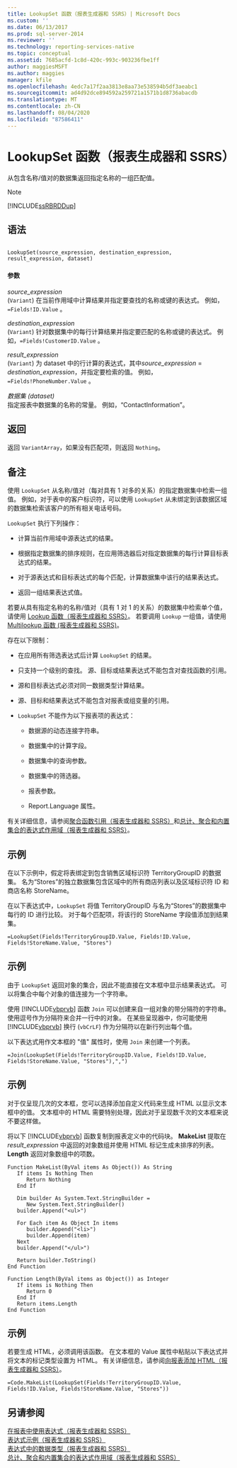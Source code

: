 ```yaml
---
title: LookupSet 函数（报表生成器和 SSRS）| Microsoft Docs
ms.custom: ''
ms.date: 06/13/2017
ms.prod: sql-server-2014
ms.reviewer: ''
ms.technology: reporting-services-native
ms.topic: conceptual
ms.assetid: 7685acfd-1c8d-420c-993c-903236fbe1ff
author: maggiesMSFT
ms.author: maggies
manager: kfile
ms.openlocfilehash: 4edc7a17f2aa3813e8aa73e538594b5df3aeabc1
ms.sourcegitcommit: ad4d92dce894592a259721a1571b1d8736abacdb
ms.translationtype: MT
ms.contentlocale: zh-CN
ms.lasthandoff: 08/04/2020
ms.locfileid: "87586411"
---
```

# <a name="lookupset-function-report-builder-and-ssrs"></a>LookupSet 函数（报表生成器和 SSRS）
  从包含名称/值对的数据集返回指定名称的一组匹配值。  
  
> [!NOTE]  
>  [!INCLUDE[ssRBRDDup](../../includes/ssrbrddup-md.md)]  
  
## <a name="syntax"></a>语法  
  
```  
  
LookupSet(source_expression, destination_expression, result_expression, dataset)  
```  
  
#### <a name="parameters"></a>参数  
 *source_expression*  
 (`Variant`) 在当前作用域中计算结果并指定要查找的名称或键的表达式。 例如，`=Fields!ID.Value` 。  
  
 *destination_expression*  
 (`Variant`) 针对数据集中的每行计算结果并指定要匹配的名称或键的表达式。 例如，`=Fields!CustomerID.Value` 。  
  
 *result_expression*  
  (`Variant`) 为 dataset 中的行计算的表达式，其中*source_expression*  =  *destination_expression*，并指定要检索的值。 例如，`=Fields!PhoneNumber.Value` 。  
  
 *数据集 (dataset)*  
 指定报表中数据集的名称的常量。 例如，“ContactInformation”。  
  
## <a name="return"></a>返回  
 返回 `VariantArray`，如果没有匹配项，则返回 `Nothing`。  
  
## <a name="remarks"></a>备注  
 使用 `LookupSet` 从名称/值对（每对具有 1 对多的关系）的指定数据集中检索一组值。 例如，对于表中的客户标识符，可以使用 `LookupSet` 从未绑定到该数据区域的数据集检索该客户的所有相关电话号码。  
  
 `LookupSet` 执行下列操作：  
  
-   计算当前作用域中源表达式的结果。  
  
-   根据指定数据集的排序规则，在应用筛选器后对指定数据集的每行计算目标表达式的结果。  
  
-   对于源表达式和目标表达式的每个匹配，计算数据集中该行的结果表达式。  
  
-   返回一组结果表达式值。  
  
 若要从具有指定名称的名称/值对（具有 1 对 1 的关系）的数据集中检索单个值，请使用 [Lookup 函数（报表生成器和 SSRS）](report-builder-functions-lookup-function.md)。 若要调用 `Lookup` 一组值，请使用[Multilookup 函数 &#40;报表生成器和 SSRS&#41;](report-builder-functions-multilookup-function.md)。  
  
 存在以下限制：  
  
-   在应用所有筛选表达式后计算 `LookupSet` 的结果。  
  
-   只支持一个级别的查找。 源、目标或结果表达式不能包含对查找函数的引用。  
  
-   源和目标表达式必须对同一数据类型计算结果。  
  
-   源、目标和结果表达式不能包含对报表或组变量的引用。  
  
-   `LookupSet` 不能作为以下报表项的表达式：  
  
    -   数据源的动态连接字符串。  
  
    -   数据集中的计算字段。  
  
    -   数据集中的查询参数。  
  
    -   数据集中的筛选器。  
  
    -   报表参数。  
  
    -   Report.Language 属性。  
  
 有关详细信息，请参阅[聚合函数引用（报表生成器和 SSRS）](report-builder-functions-aggregate-functions-reference.md)和[总计、聚合和内置集合的表达式作用域（报表生成器和 SSRS）](expression-scope-for-totals-aggregates-and-built-in-collections.md)。  
  
## <a name="example"></a>示例  
 在以下示例中，假定将表绑定到包含销售区域标识符 TerritoryGroupID 的数据集。 名为“Stores”的独立数据集包含区域中的所有商店列表以及区域标识符 ID 和商店名称 StoreName。  
  
 在以下表达式中，`LookupSet` 将值 TerritoryGroupID 与名为“Stores”的数据集中每行的 ID 进行比较。 对于每个匹配项，将该行的 StoreName 字段值添加到结果集。  
  
```  
=LookupSet(Fields!TerritoryGroupID.Value, Fields!ID.Value, Fields!StoreName.Value, "Stores")  
```  
  
## <a name="example"></a>示例  
 由于 `LookupSet` 返回对象的集合，因此不能直接在文本框中显示结果表达式。 可以将集合中每个对象的值连接为一个字符串。  
  
 使用 [!INCLUDE[vbprvb](../../includes/vbprvb-md.md)] 函数 `Join` 可以创建来自一组对象的带分隔符的字符串。 使用逗号作为分隔符来合并一行中的对象。 在某些呈现器中，你可能使用 [!INCLUDE[vbprvb](../../includes/vbprvb-md.md)] 换行 (`vbCrLF`) 作为分隔符以在新行列出每个值。  
  
 以下表达式用作文本框的 "值" 属性时，使用 `Join` 来创建一个列表。  
  
```  
=Join(LookupSet(Fields!TerritoryGroupID.Value, Fields!ID.Value, Fields!StoreName.Value, "Stores"),",")  
```  
  
## <a name="example"></a>示例  
 对于仅呈现几次的文本框，您可以选择添加自定义代码来生成 HTML 以显示文本框中的值。 文本框中的 HTML 需要特别处理，因此对于呈现数千次的文本框来说不要这样做。  
  
 将以下 [!INCLUDE[vbprvb](../../includes/vbprvb-md.md)] 函数复制到报表定义中的代码块。 **MakeList** 提取在 *result_expression* 中返回的对象数组并使用 HTML 标记生成未排序的列表。 **Length** 返回对象数组中的项数。  
  
```  
Function MakeList(ByVal items As Object()) As String  
   If items Is Nothing Then  
      Return Nothing  
   End If  
  
   Dim builder As System.Text.StringBuilder =   
      New System.Text.StringBuilder()  
   builder.Append("<ul>")  
  
   For Each item As Object In items  
      builder.Append("<li>")  
      builder.Append(item)  
   Next  
   builder.Append("</ul>")  
  
   Return builder.ToString()  
End Function  
  
Function Length(ByVal items as Object()) as Integer  
   If items is Nothing Then  
      Return 0  
   End If  
   Return items.Length  
End Function  
```  
  
## <a name="example"></a>示例  
 若要生成 HTML，必须调用该函数。 在文本框的 Value 属性中粘贴以下表达式并将文本的标记类型设置为 HTML。 有关详细信息，请参阅[向报表添加 HTML（报表生成器和 SSRS）](add-html-into-a-report-report-builder-and-ssrs.md)。  
  
```  
=Code.MakeList(LookupSet(Fields!TerritoryGroupID.Value, Fields!ID.Value, Fields!StoreName.Value, "Stores"))  
```  
  
## <a name="see-also"></a>另请参阅  
 [在报表中使用表达式（报表生成器和 SSRS）](expression-uses-in-reports-report-builder-and-ssrs.md)   
 [表达式示例（报表生成器和 SSRS）](expression-examples-report-builder-and-ssrs.md)   
 [表达式中的数据类型（报表生成器和 SSRS）](expressions-report-builder-and-ssrs.md)   
 [总计、聚合和内置集合的表达式作用域（报表生成器和 SSRS）](expression-scope-for-totals-aggregates-and-built-in-collections.md)  
  
  
